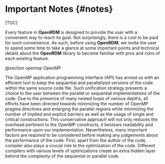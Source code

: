 Important Notes     {#notes}
===============

[TOC]

Every feature in <b>OpenRDM</b> is designed to provide the user with a
convenient way to reach its goal. Not surprisingly, there is a cost to be
paid for such convenience. As such, before using <b>OpenRDM</b>, 
we invite the user to spend some time to take a glance at some important points
and technical details about the <b>OpenRDM</b> library to become familiar with
pros and cons of each existing feature.

@section openmp OpenMP

The OpenMP application programming interface (API) has armed us with an efficient tool
to keep the sequential and parallelized versions of the code within the same
source code file. Such unification strategy presents a choice to the user between the
parallel or sequential implementations of the code. Due to the presence of many
nested loops of various depths, all efforts have been directed towards minimizing the 
number of OpenMP pragma directives and enlarging the parallel regions while minimizing
the number of implied and explicit barriers as well as the usage of single and critical
constructions. This conservative approach will not only reduces the overhead pertinent
to the OpenMP constructs, it bestows readability and performance upon our implementation.
Nevertheless, many important factors are required to be considered before making any judgements
about the performance of the code. First, apart from the author of the code, compiler also
plays a crucial role to the optimization of the code. Different compilers with various levels
of optimizations create an extra hidden layer behind the complexity of the sequential
or parallel code.
